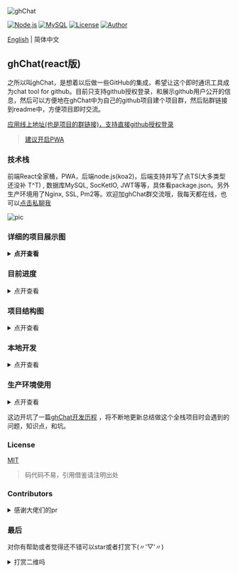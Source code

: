 ![ghChat](https://user-images.githubusercontent.com/24861316/54087066-55783580-438a-11e9-9a5d-14288e84a3f9.png)

[![Node.js](https://img.shields.io/badge/Node.js-10.15.3-brightgreen.svg)](https://nodejs.org/en/download/)
[![MySQL](https://img.shields.io/badge/MySQL-5.7.22-lightgrey.svg)](https://www.mysql.com/downloads/)
[![License](https://img.shields.io/badge/License-MIT-green.svg)](https://github.com/aermin/ghChat/blob/master/LICENSE)
[![Author](https://img.shields.io/badge/Author-aermin-blue.svg)](https://github.com/aermin)

[English](./README-en.md) | 简体中文

## ghChat(react版)

之所以叫ghChat，是想着以后做一些GitHub的集成，希望让这个即时通讯工具成为chat tool for github。目前只支持github授权登录，和展示github用户公开的信息，然后可以方便地在ghChat中为自己的github项目建个项目群，然后贴群链接到readme中，方便项目即时交流。

[应用线上地址(也是项目的群链接)，支持直接github授权登录](https://im.aermin.top/group_chat/ddbffd80-3663-11e9-a580-d119b23ef62e)

> [建议开启PWA](https://github.com/aermin/blog/issues/63)

### 技术栈

前端React全家桶，PWA，后端node.js(koa2)，后端支持并写了点TS(大多类型还没补 T^T)
, 数据库MySQL, SocKetIO, JWT等等，具体看package.json。另外生产环境用了Nginx, SSL, Pm2等。欢迎加ghChat群交流哦，我每天都在线，也可以[点击私聊我](https://im.aermin.top/private_chat/1)

![pic](https://user-images.githubusercontent.com/24861316/75103650-7cca2000-5638-11ea-8518-03eb95deb87b.png)


### 详细的项目展示图

<details><summary><b>点开查看</b></summary><br>

![pic1](https://user-images.githubusercontent.com/24861316/75103301-ff9cac00-5633-11ea-89b0-f54fa90b71ea.png)

![pic2](https://user-images.githubusercontent.com/24861316/75103299-fa3f6180-5633-11ea-9598-1f2852e5aa19.png)

![pic3](https://user-images.githubusercontent.com/24861316/57188951-5e285a80-6f3a-11e9-8def-ef932c4abc8b.png)

![pic4](https://user-images.githubusercontent.com/24861316/75103530-979b9500-5636-11ea-9334-bac68924005b.png)
</details>

### 目前进度

<details><summary>点开查看</summary><br>

- 账户

登录/ 注册/ 退出登录/ 多设备同时登录

- 对github的集成

支持github授权登录/ 展示github用户公开的信息

- UI

响应式布局, 适配桌面端和移动端/ 大部分UI组件自己写

- 私聊

私聊/ 添加联系人/好友资料展示/ 删除联系人

- 群聊

群聊/ 建群/ 加群/ 群资料展示/ 退群/ 编辑群资料/ 新人进群通知

- 查询

用户搜索&&群搜索： 支持前端模糊搜索和后端模糊搜索

- 丰富聊天方式

发图/ 发表情/ 发文件/ 下载文件/ Enter快捷键发送信息/ @某人/ 图片查看/
发送copy的图片(如截图后粘贴可直接发图)/ 根据时间降序展示聊天页表/
分享群|联系人给其他的人|群（应用内|外都支持）

- 新消息提示

浏览器桌面通知/ 消息是否提示的开关设置/ 列表未读消息数目提示/
刷新|重开|(不同账号)重登页面，列表未读消息的数目将仍然且准确显示

- 不断的重构和优化

gzip 压缩/ 分包build文件/ 聊天内容懒加载/
路由按需加载/ 接口请求频率限制/ WebSocket管理机制


- 其他

机器人智能聊天回复/ 部署SSL证书/ 支持PWA/ 后端支持TS

- TODO

支持Markdown/ 支持引用聊天内容/ 后端封装成sdk/ 国际化/ CI CD

</details>

### 项目结构图

<details><summary>点开查看</summary><br>

```
├── LICENSE
├── README-zh_CN.md
├── README.md
├── package-lock.json
├── package.json
├── postcss.config.js
├── server // 后端代码
│   ├── ecosystem.config.js
│   ├── init // 初始化mysql数据库的脚本
│   ├── nodemon.json
│   ├── package-lock.json
│   ├── package.json
│   ├── secrets.ts // 放一些非公开的secret
│   ├── src
│     ├── app
│     ├── context
|     ├── controllers
|     ├── index.ts
|     ├── middlewares
|     ├── routes // 后端路由，跟登录注册模块有关
|     ├── server.ts
|     ├── services
|     ├── socket // 除了登录注册，其他都用socket 来通信
|     └── utils
|     ├── configs
|       ├── configs.common.ts // 后端通用配置
|       ├── configs.dev.ts // 后端开发配置
|       └── configs.prod.ts // 后端生产配置
    └── main.ts
│   ├── tsconfig.json
│   ├── tslint.json
│   └── webpack.config.js
├── src // 前端代码
│   ├── App.js
│   ├── app.scss
│   ├── assets
│   ├── components
│   ├── containers
│   ├── index.html
│   ├── index.js
│   ├── manifest.json // PWA需要
│   ├── modules
│   ├── redux
│   ├── router
│   ├── service-worker.js // PWA需要
│   └── utils
├── webpack.common.config.js  // 通用webpack设置
├── webpack.prod.config.js //生产相关的webpack配置
└── webpack.dev.config.js //开发相关的webpack配置
```
</details>

### 本地开发

<details><summary>点开查看</summary><br>

1. 项目拉到本地
```
git clone https://github.com/aermin/ghChat.git
```

2. 下载前端的npm包
```
cd ghChat
```

```
npm i
```

3. 下载后端的npm包
```
cd ghChat/server
```

```
npm i
```

4. 初始化数据库

```
//需要先在本地建一个名为ghchat的mysql数据库
数据库配置参考如下(ghChat/server/src/configs/configs.dev.ts) 的dbConnection

npm run init_sql    //然后查看下数据库是否init成功
```

ps: 如果要使用github授权登录，发图片和发文件(使用七牛云cdn)，就要在文件(ghChat/server/src/configs/configs.dev.ts)填充相应的配置了，否则默认无法使用


5. 跑起前端和后端的代码
```
npm run start
```

```
cd ..      // 返回到ghChat/目录
```

```
npm run start
```

</details>


### 生产环境使用

<details><summary>点开查看</summary><br>

前提：在ghChat/server/ 文件夹下创建secrets.ts文件
```
export default {
  port: '3000', // server 端口
  dbConnection: {
    host: '', // 数据库IP
    port: 3306, // 数据库端口
    database: 'ghchat', // 数据库名称
    user: '', // 数据库用户名
    password: '', // 数据库密码
  },
  client_secret: '', // github的client_secret
  jwt_secret: '', // jwt的secret
  qiniu: { // 七牛云cdn配置
    accessKey: '',
    secretKey: '',
    bucket: ''
  },
  robot_key: '', // 机器人聊天用到的key => 请自己申请 http://www.tuling123.com/
};
```

1.build前端代码

```
cd src
npm run build:prod
```

2.build后端代码

```
cd sever
npm run build:prod
```
3. 把步骤1，2产生的文件夹(build, dist)放到你的服务器上, 把dist/index.js文件跑起来
(可以把ghChat/server/package.json 一并拷到到你的服务器上，然后执行`npm run start:prod`)

</details>


这边开坑了一篇[ghChat开发历程](https://github.com/aermin/blog/issues/60) ，将不断地更新总结做这个全栈项目时会遇到的问题，知识点，和坑。


### License

[MIT](https://opensource.org/licenses/MIT)

> 码代码不易，引用借鉴请注明出处

### Contributors

<details><summary>感谢大佬们的pr</summary><br>


<a href="https://github.com/aermin"><img src="https://avatars2.githubusercontent.com/u/24861316?s=460&v=4" width="60" height="60" /></a>
<a href="https://github.com/AbbyJL"><img src="https://avatars2.githubusercontent.com/u/33203948?s=400&v=4" width="60" height="60" /></a>
<a href="https://github.com/ZouYouShun"><img src="https://avatars0.githubusercontent.com/u/5878538?s=400&v=4" width="60" height="60" /></a>
<a href="https://github.com/blackmatch"><img src="https://avatars1.githubusercontent.com/u/12443954?s=400&v=4" width="60" height="60" /></a>
<a href="https://github.com/gaoac"><img src="https://avatars3.githubusercontent.com/u/15978393?s=400&v=4" width="60" height="60" /></a>

</details>


### 最后

对你有帮助或者觉得还不错可以star或者打赏下(〃'▽'〃)

<details><summary>打赏二维吗</summary><br>

![donate](https://cdn.aermin.top/WechatIMG20.png)

</details>
